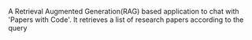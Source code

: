 A Retrieval Augmented Generation(RAG) based application to chat with 'Papers with Code'. It retrieves a list of research papers according to the query
